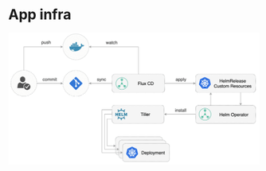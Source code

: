 # App infra

![Helm Operator](https://github.com/fluxcd/helm-operator/blob/master/docs/_files/fluxcd-helm-operator-diagram.png?raw=true)
